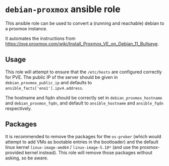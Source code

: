 # `debian-proxmox` ansible role

This ansible role can be used to convert a (running and reachable) debian to a proxmox instance.

It automates the instructions from https://pve.proxmox.com/wiki/Install_Proxmox_VE_on_Debian_11_Bullseye.

## Usage

This role will attempt to ensure that the `/etc/hosts` are configured correctly for PVE.
The public IP of the server should be given in `debian_proxmox_public_ip` and defaults to
`ansible_facts['eno1'].ipv4.address`.

The hostname and fqdn should be correctly set in `debian_proxmox_hostname` and `debian_proxmox_fqdn`,
and default to `ansible_hostname` and `ansible_fqdn` respectively.

## Packages

It is recommended to remove the packages for the `os-prober` (which would attempt to add VMs as bootable entries
in the bootloader) and the default linux kernel `linux-image-amd64` / `linux-image-5.10*` (and use the proxmox-provided
kernel instead). This role will remove those packages without asking, so be aware.